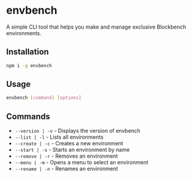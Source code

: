 # envbench

A simple CLI tool that helps you make and manage exclusive Blockbench environments.

## Installation

```bash
npm i -g envbench
```

## Usage

```bash
envbench [command] [options]
```

## Commands

-   `--version | -v` - Displays the version of envbench
-   `--list | -l` - Lists all environments
-   `--create | -c` - Creates a new environment
-   `--start | -s` - Starts an environment by name
-   `--remove | -r` - Removes an environment
-   `--menu | -m` - Opens a menu to select an environment
-   `--rename | -n` - Renames an environment
